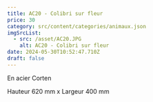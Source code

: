 ```yaml
---
title: AC20 - Colibri sur fleur
price: 30
category: src/content/categories/animaux.json
imgSrcList:
  - src: /asset/AC20.JPG
    alt: AC20 - Colibri sur fleur
date: 2024-05-30T10:52:47.710Z
draft: false
---
```


En acier Corten

Hauteur 620 mm x Largeur 400 mm
